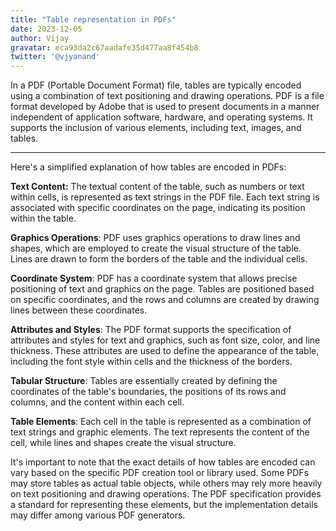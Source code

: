 ```yaml
---
title: "Table representation in PDFs"
date: 2023-12-05
author: Vijay
gravatar: eca93da2c67aadafe35d477aa8f454b8
twitter: '@vjyanand'
---
```


In a PDF (Portable Document Format) file, tables are typically encoded using a combination of text positioning and drawing operations. PDF is a file format developed by Adobe that is used to present documents in a manner independent of application software, hardware, and operating systems. It supports the inclusion of various elements, including text, images, and tables.

---

Here's a simplified explanation of how tables are encoded in PDFs:

**Text Content:**
    The textual content of the table, such as numbers or text within cells, is represented as text strings in the PDF file.
    Each text string is associated with specific coordinates on the page, indicating its position within the table.

**Graphics Operations**:
    PDF uses graphics operations to draw lines and shapes, which are employed to create the visual structure of the table.
    Lines are drawn to form the borders of the table and the individual cells.

**Coordinate System**:
    PDF has a coordinate system that allows precise positioning of text and graphics on the page.
    Tables are positioned based on specific coordinates, and the rows and columns are created by drawing lines between these coordinates.

**Attributes and Styles**:
    The PDF format supports the specification of attributes and styles for text and graphics, such as font size, color, and line thickness.
    These attributes are used to define the appearance of the table, including the font style within cells and the thickness of the borders.

**Tabular Structure**:
    Tables are essentially created by defining the coordinates of the table's boundaries, the positions of its rows and columns, and the content within each cell.

**Table Elements**:
    Each cell in the table is represented as a combination of text strings and graphic elements. The text represents the content of the cell, while lines and shapes create the visual structure.

It's important to note that the exact details of how tables are encoded can vary based on the specific PDF creation tool or library used. Some PDFs may store tables as actual table objects, while others may rely more heavily on text positioning and drawing operations. The PDF specification provides a standard for representing these elements, but the implementation details may differ among various PDF generators.